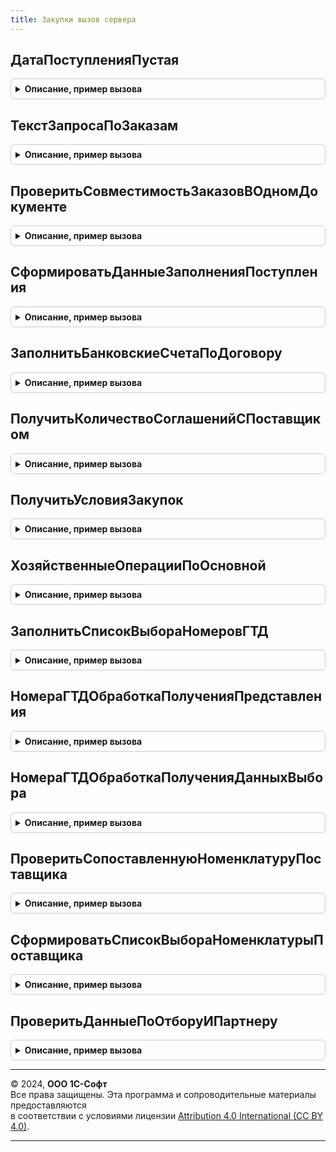 ```yaml
---
title: Закупки вызов сервера
---
```



## ДатаПоступленияПустая
<details style="margin: 1em 0; padding: 0.5em; border: 1px solid #ccc; border-radius: 6px;">

<summary style="font-weight: bold; cursor: pointer;">Описание, пример вызова</summary>

```bsl

// Проверяет, есть ли в табличной части строки с незаполненной датой поступления в строках, которые не отменены.
//
// Параметры:
//		Объект - ДанныеФормыСтруктура - проверяемый объект
//		ИмяТЧ - Строка - имя проверяемой ТЧ.
//
// Возвращаемое значение:
//		Булево - признак наличия строк с незаполненной датой поступления.
Функция ДатаПоступленияПустая(Знач Объект, ИмяТЧ) Экспорт
```

Пример вызова
```bsl
Результат = ЗакупкиВызовСервера.ДатаПоступленияПустая(Объект, ИмяТЧ) 
```
</details>

## ТекстЗапросаПоЗаказам
<details style="margin: 1em 0; padding: 0.5em; border: 1px solid #ccc; border-radius: 6px;">

<summary style="font-weight: bold; cursor: pointer;">Описание, пример вызова</summary>

```bsl

//Функция формирует текст запроса по данным заказов
Функция ТекстЗапросаПоЗаказам() Экспорт
```

Пример вызова
```bsl
Результат = ЗакупкиВызовСервера.ТекстЗапросаПоЗаказам());
```
</details>

## ПроверитьСовместимостьЗаказовВОдномДокументе
<details style="margin: 1em 0; padding: 0.5em; border: 1px solid #ccc; border-radius: 6px;">

<summary style="font-weight: bold; cursor: pointer;">Описание, пример вызова</summary>

```bsl

// Проверяет возможно ли в одном документе использовать несколько различных заказов
// Если в переданных заказах отличаются реквизиты шапки, выдается сообщение об ошибке.
//
// Параметры:
// 		МассивСсылок   - Массив - заказы поставщикам, которые указаны в документе
// 		ИмяДокумента   - Строка - имя документа в метаданных, для которого осуществляется проверка
//
// Возвращаемое значение:
// 		Булево - Истина, если в переданных заказах отличаются реквизиты шапки и нельзя проводить документ с данными заказами.
//
Функция ПроверитьСовместимостьЗаказовВОдномДокументе(Знач МассивСсылок, ИмяДокумента) Экспорт
```

Пример вызова
```bsl
Результат = ЗакупкиВызовСервера.ПроверитьСовместимостьЗаказовВОдномДокументе(МассивСсылок, ИмяДокумента) 
```
</details>

## СформироватьДанныеЗаполненияПоступления
<details style="margin: 1em 0; padding: 0.5em; border: 1px solid #ccc; border-radius: 6px;">

<summary style="font-weight: bold; cursor: pointer;">Описание, пример вызова</summary>

```bsl

// Формирует структуру для создания поступления по одному или нескольким заказам
// Если в переданных заказах отличаются реквизиты шапки, выдается сообщение об ошибке.
//
// Параметры:
// 		МассивСсылок   - Массив - заказы поставщикам, по которым необходимо ввести поступление
// 		ИмяДокумента   - Строка - имя создаваемого на основании заказа документа в метаданных
// 		РеквизитыШапки - Структура - структура, в которую будут помещены реквизиты шапки из массива заказов
//
// Возвращаемое значение:
// 		Булево - Ложь, если в переданных заказах отличаются реквизиты шапки.
//
Функция СформироватьДанныеЗаполненияПоступления(МассивСсылок, ИмяДокумента, РеквизитыШапки) Экспорт
```

Пример вызова
```bsl
Результат = ЗакупкиВызовСервера.СформироватьДанныеЗаполненияПоступления(МассивСсылок, ИмяДокумента, РеквизитыШапки) 
```
</details>

## ЗаполнитьБанковскиеСчетаПоДоговору
<details style="margin: 1em 0; padding: 0.5em; border: 1px solid #ccc; border-radius: 6px;">

<summary style="font-weight: bold; cursor: pointer;">Описание, пример вызова</summary>

```bsl

// Процедура заполняет банковский счета документа по договору.
//
// Параметры:
//		Договор - СправочникСсылка.ДоговорыКонтрагентов - Договор;
//		БанковскийСчетОрганизации - СправочникСсылка.БанковскиеСчетаОрганизаций - Банковский счет организации;
//		БанковскийСчетКонтрагента - СправочникСсылка.БанковскиеСчетаКонтрагентов - Банковский счет контрагента.
//
Процедура ЗаполнитьБанковскиеСчетаПоДоговору(Договор, БанковскийСчетОрганизации = Неопределено, БанковскийСчетКонтрагента = Неопределено) Экспорт
```

Пример вызова
```bsl
ЗакупкиВызовСервера.ЗаполнитьБанковскиеСчетаПоДоговору(Договор, БанковскийСчетОрганизации, БанковскийСчетКонтрагента);
```
</details>

## ПолучитьКоличествоСоглашенийСПоставщиком
<details style="margin: 1em 0; padding: 0.5em; border: 1px solid #ccc; border-radius: 6px;">

<summary style="font-weight: bold; cursor: pointer;">Описание, пример вызова</summary>

```bsl

// Возвращает количество соглашений с указанным поставщиком
//
// Параметры:
//  Партнер           - СправочникСсылка.Партнеры - партнер, для которого необходимо получить количество соглашений.
//  ПараметрыОтбора   - Структура - структура с параметрами отбора соглашений.
//
// Возвращаемое значение:
//  Структура - структура, включающая условия закупок.
//
Функция ПолучитьКоличествоСоглашенийСПоставщиком(Знач Партнер, Экспорт
```

Пример вызова
```bsl
Результат = ЗакупкиВызовСервера.ПолучитьКоличествоСоглашенийСПоставщиком(Партнер, );
```
</details>

## ПолучитьУсловияЗакупок
<details style="margin: 1em 0; padding: 0.5em; border: 1px solid #ccc; border-radius: 6px;">

<summary style="font-weight: bold; cursor: pointer;">Описание, пример вызова</summary>

```bsl

// Получить условия закупок.
//
// Параметры:
//  Соглашение - СправочникСсылка.СоглашенияСПоставщиками - соглашение,по которому необходимо получить стандартные
//                                                          условия закупок.
//  УчитыватьГруппыСкладов - Булево - Учитывать группы складов
//  ИсключитьГруппыСкладовДоступныеВЗаказах - Булево - Исключить группы складов доступные в заказах
//
// Возвращаемое значение:
//  Структура - структура, включающая условия закупок.
Функция ПолучитьУсловияЗакупок(Знач Соглашение,Знач УчитыватьГруппыСкладов = Ложь, Знач ИсключитьГруппыСкладовДоступныеВЗаказах = Ложь) Экспорт
```

Пример вызова
```bsl
Результат = ЗакупкиВызовСервера.ПолучитьУсловияЗакупок(Соглашение, УчитыватьГруппыСкладов, ИсключитьГруппыСкладовДоступныеВЗаказах);
```
</details>

## ХозяйственныеОперацииПоОсновной
<details style="margin: 1em 0; padding: 0.5em; border: 1px solid #ccc; border-radius: 6px;">

<summary style="font-weight: bold; cursor: pointer;">Описание, пример вызова</summary>

```bsl

// Возвращает массив хоз. операций - переданная хоз. операция и операции для использования в схемах "Товары в пути" и
// и "Неотфактурованные поставки".
//
// Параметры:
//  ОсновнаяХозяйственнаяОперация	 - ПеречислениеСсылка.ХозяйственныеОперации	 - основная хозяйственная операция.
//
// Возвращаемое значение:
//  Массив - массив хозяйственных операций включая основную.
//
Функция ХозяйственныеОперацииПоОсновной(ОсновнаяХозяйственнаяОперация) Экспорт
```

Пример вызова
```bsl
Результат = ЗакупкиВызовСервера.ХозяйственныеОперацииПоОсновной(ОсновнаяХозяйственнаяОперация) 
```
</details>

## ЗаполнитьСписокВыбораНомеровГТД
<details style="margin: 1em 0; padding: 0.5em; border: 1px solid #ccc; border-radius: 6px;">

<summary style="font-weight: bold; cursor: pointer;">Описание, пример вызова</summary>

```bsl

// Формирует список значений номеров ГТД номенклатуре, характеристике.
//
// Параметры:
//	Номенклатура - СправочникСсылка.Номенклатура - номенклатура предприятия для подбора номеров ГТД.
//	Характеристика - СправочникСсылка.ХарактеристикиНоменклатуры - характеристика номенклатуры предприятия
//																	для подбора номеров ГТД.
//	СтранаПроисхождения - СправочникСсылка.СтраныМира - страна, для подбора номеров ГТД.
//
// Возвращаемое значение:
//	СписокЗначений Из Структура - список коллекции свойств номеров ГТД со следующими свойствами:
//		* Значение - СправочникСсылка.НомераГТД - номер ГТД.
//		* ПометкаУдаления - Булево - признак пометки номера ГТД к удалению.
//
Функция ЗаполнитьСписокВыбораНомеровГТД(Номенклатура, Характеристика, СтранаПроисхождения) Экспорт
```

Пример вызова
```bsl
Результат = ЗакупкиВызовСервера.ЗаполнитьСписокВыбораНомеровГТД(Номенклатура, Характеристика, СтранаПроисхождения) 
```
</details>

## НомераГТДОбработкаПолученияПредставления
<details style="margin: 1em 0; padding: 0.5em; border: 1px solid #ccc; border-radius: 6px;">

<summary style="font-weight: bold; cursor: pointer;">Описание, пример вызова</summary>

```bsl

// Формирует представление для элементов справочника 'НомераГТД' со значением типа РНПТ комплекта.
//
// Параметры:
//	Данные - Структура- коллекция, содержащая значения полей, из которых формируется представление.
//	Представление - Строка- строка, в которую нужно поместить представление объекта или ссылки.
//	СтандартнаяОбработка -Булево - в данный параметр передается признак формирования стандартного представления объекта
//									или ссылки. Если в теле процедуры-обработчика установить данному параметру
//									значение Ложь, стандартная обработка события производиться не будет.
//
Процедура НомераГТДОбработкаПолученияПредставления(Данные, Представление, СтандартнаяОбработка) Экспорт
```

Пример вызова
```bsl
ЗакупкиВызовСервера.НомераГТДОбработкаПолученияПредставления(Данные, Представление, СтандартнаяОбработка) 
```
</details>

## НомераГТДОбработкаПолученияДанныхВыбора
<details style="margin: 1em 0; padding: 0.5em; border: 1px solid #ccc; border-radius: 6px;">

<summary style="font-weight: bold; cursor: pointer;">Описание, пример вызова</summary>

```bsl

// Формирует список выбора для поля справочника 'НомераГТД'.
//
// Параметры:
//	ДанныеВыбора - СписокЗначений Из Структура - список выбора данных элемента справочника.
//	Параметры - Структура - настройки обработки получения данных выбора элементов справочника.
//	СтандартнаяОбработка -Булево - в данный параметр передается признак получения данных выбора объекта.
//									Если в теле процедуры-обработчика установить данному параметру
//									значение Ложь, стандартная обработка события производиться не будет.
//
Процедура НомераГТДОбработкаПолученияДанныхВыбора(ДанныеВыбора, Параметры, СтандартнаяОбработка) Экспорт
```

Пример вызова
```bsl
ЗакупкиВызовСервера.НомераГТДОбработкаПолученияДанныхВыбора(ДанныеВыбора, Параметры, СтандартнаяОбработка) 
```
</details>

## ПроверитьСопоставленнуюНоменклатуруПоставщика
<details style="margin: 1em 0; padding: 0.5em; border: 1px solid #ccc; border-radius: 6px;">

<summary style="font-weight: bold; cursor: pointer;">Описание, пример вызова</summary>

```bsl

// Устарела. Проверяет наличие в информационной базе ранее сопоставленной номенклатуры поставщика.
//
// Параметры:
//   Объект - ДанныеФормыКоллекция - документ, в котором необходимо сопоставить номенклатуру поставщика.
//
// Возвращаемое значение:
//   Булево - Истина, если необходимо выводить предупреждение о сопоставлении.
//
Функция ПроверитьСопоставленнуюНоменклатуруПоставщика(Знач Объект) Экспорт
```

Пример вызова
```bsl
Результат = ЗакупкиВызовСервера.ПроверитьСопоставленнуюНоменклатуруПоставщика(Объект) 
```
</details>

## СформироватьСписокВыбораНоменклатурыПоставщика
<details style="margin: 1em 0; padding: 0.5em; border: 1px solid #ccc; border-radius: 6px;">

<summary style="font-weight: bold; cursor: pointer;">Описание, пример вызова</summary>

```bsl

// Устарела. Следует использовать см. СопоставлениеНоменклатурыКонтрагентовКлиент.СформироватьСписокВыбораНоменклатурыКонтрагента
// Формирует список значений номенклатуры поставщика по партнеру, номенклатуре, характеристике, упаковке.
//
// Параметры:
//  Партнер        - СправочникСсылка.Партнеры - поставщик, для которого необходимо сформировать список.
//  Номенклатура   - СправочникСсылка.Номенклатура - номенклатура предприятия для фильтрации номенклатуры поставщика.
//  Характеристика - СправочникСсылка.ХарактеристикиНоменклатуры - характеристика номенклатуры предприятия
//                    для фильтрации номенклатуры поставщика.
//  Упаковка       - СправочникСсылка.УпаковкиЕдиницыИзмерения - упаковка номенклатуры предприятия
//                                                                   для фильтрации номенклатуры контрагента.
//
// Возвращаемое значение:
//   Массив - номенклатура поставщика, подходящая под условия фильтрации.
//
Функция СформироватьСписокВыбораНоменклатурыПоставщика(Знач Партнер, Знач Номенклатура, Знач Характеристика) Экспорт
```

Пример вызова
```bsl
Результат = ЗакупкиВызовСервера.СформироватьСписокВыбораНоменклатурыПоставщика(Партнер, Номенклатура, Характеристика) 
```
</details>

## ПроверитьДанныеПоОтборуИПартнеру
<details style="margin: 1em 0; padding: 0.5em; border: 1px solid #ccc; border-radius: 6px;">

<summary style="font-weight: bold; cursor: pointer;">Описание, пример вызова</summary>

```bsl

// Возвращает результат проверки партнера в созданном договоре и документе.
//
//Параметры:
//	Договор - СправочникСсылка.ДоговорыКонтрагентов - созданный договор.
//	ДанныеОтбора - Структура - параметры отбора, зависят от документа.
//	ПартнерДокумента - СправочникСсылка.Партнеры - партнер из документа.
//	СообщениеОбОшибке - Строка - формируемое сообщение об ошибке.
//
//Возвращаемое значение:
//	Булево - признак, что проверка прошла.
//
Функция ПроверитьДанныеПоОтборуИПартнеру(Договор, ДанныеОтбора, ПартнерДокумента, СообщениеОбОшибке = "") Экспорт
```

Пример вызова
```bsl
Результат = ЗакупкиВызовСервера.ПроверитьДанныеПоОтборуИПартнеру(Договор, ДанныеОтбора, ПартнерДокумента, СообщениеОбОшибке);
```
</details>

---

© 2024, **ООО 1С-Софт**  
Все права защищены. Эта программа и сопроводительные материалы предоставляются  
в соответствии с условиями лицензии [Attribution 4.0 International (CC BY 4.0)](https://creativecommons.org/licenses/by/4.0/legalcode).

---
